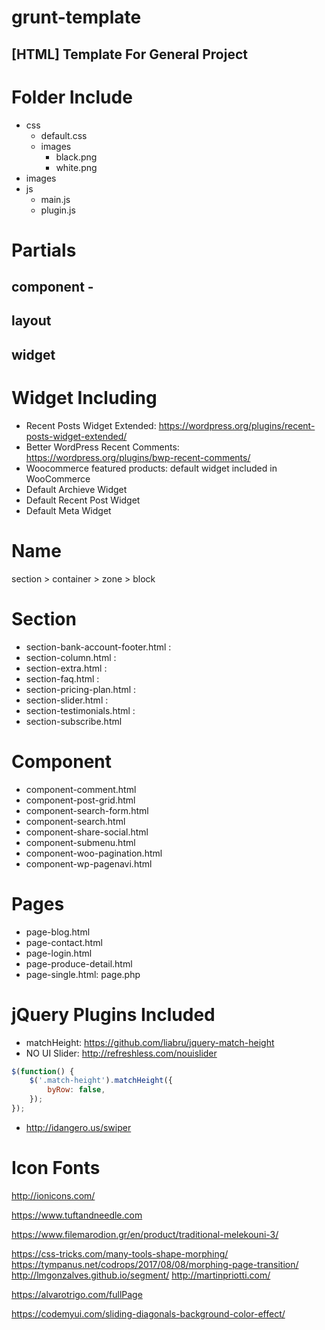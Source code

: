 grunt-template
==============

[HTML] Template For General Project
-----------

# Folder Include

+ css
    + default.css
    + images    
        + black.png
        + white.png
+ images
+ js
    + main.js
    + plugin.js

# Partials

## component - 

## layout

## widget

# Widget Including

- Recent Posts Widget Extended: https://wordpress.org/plugins/recent-posts-widget-extended/
- Better WordPress Recent Comments: https://wordpress.org/plugins/bwp-recent-comments/
- Woocommerce featured products: default widget included in WooCommerce
- Default Archieve Widget
- Default Recent Post Widget
- Default Meta Widget

# Name

section > container > zone > block

# Section

- section-bank-account-footer.html : 
- section-column.html : 
- section-extra.html :
- section-faq.html : 
- section-pricing-plan.html : 
- section-slider.html :
- section-testimonials.html :
- section-subscribe.html

# Component

-  component-comment.html
-  component-post-grid.html
-  component-search-form.html
-  component-search.html
-  component-share-social.html
-  component-submenu.html
-  component-woo-pagination.html
-  component-wp-pagenavi.html

# Pages

- page-blog.html
- page-contact.html
- page-login.html
- page-produce-detail.html
- page-single.html: page.php

# jQuery Plugins Included

- matchHeight: https://github.com/liabru/jquery-match-height
- NO UI Slider: http://refreshless.com/nouislider

```js
$(function() {
    $('.match-height').matchHeight({
        byRow: false,
    });
});
```

- http://idangero.us/swiper

# Icon Fonts

http://ionicons.com/


https://www.tuftandneedle.com

https://www.filemarodion.gr/en/product/traditional-melekouni-3/

https://css-tricks.com/many-tools-shape-morphing/
https://tympanus.net/codrops/2017/08/08/morphing-page-transition/
http://lmgonzalves.github.io/segment/
http://martinpriotti.com/

https://alvarotrigo.com/fullPage

https://codemyui.com/sliding-diagonals-background-color-effect/